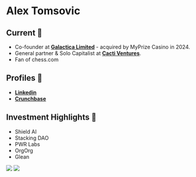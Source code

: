 # Alex Tomsovic


## Current 📲
- Co-founder at [**Galactica Limited**](https://galactica.gg) - acquired by MyPrize Casino in 2024. 
- General partner & Solo Capitalist at [**Cacti Ventures**](https://cacti.vc).
- Fan of chess.com

## Profiles 👤
- [**Linkedin**](https://www.linkedin.com/in/atomsovic/)
- [**Crunchbase**](https://www.crunchbase.com/person/alex-tomsovic)

## Investment Highlights 📑
- Shield AI
- Stacking DAO
- PWR Labs
- OrgOrg
- Glean
  
[![](https://img.shields.io/static/v1?label=Pitch+Us&style=flat-square-square&message=Cacti+Ventures&color=06402B)](mailto:alex@cacti.vc)
[![](https://img.shields.io/static/v1?label=Claim+Free+Bonus&style=flat-square-square&message=MyPrize&color=1520A6)](https://myprize.us/invite/galactica)


